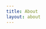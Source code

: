 ```yaml
---
title: About
layout: about
---
```


<center>
    <div style="height: 520px; overflow: hidden">
        <div id="koishifumo" style="height: 600px"></div>
    </div>
</center>

<script type="importmap">
    {
        "imports": {
            "three": "https://unpkg.com/three@0.158.0/build/three.module.js",
            "three/addons/": "https://unpkg.com/three@0.158.0/examples/jsm/"
        }
    }
</script>

<script type="module">

    import * as THREE from 'three';

    import { GLTFLoader } from 'three/addons/loaders/GLTFLoader.js';

    let container, camera, scene, renderer;
    let fumoObject;
    let mouseX = 0, mouseY = 0, scrollX = 0, scrollY = 0;
    let renderRequested = false;
    const distance = 25;
    const maxAnimationCount = 50;
    let animationCount = maxAnimationCount;

    init();

    function init() {
        container = document.getElementById("koishifumo");

        scene = new THREE.Scene();

        // scene.add(new THREE.AmbientLight(0x999999));
        // scene.background = new THREE.Color(0x000000);


        camera = new THREE.PerspectiveCamera(70, container.clientWidth / container.clientHeight, 1, 1000);
        camera.up.set(0, 0, 1);
        camera.position.set(0, -distance, 0);
        camera.lookAt(scene.position);

        // camera.add(new THREE.PointLight(0xffffff, 250));
        scene.add(camera);

        // const grid = new THREE.GridHelper(50, 50, 0xffffff, 0x555555);
        // grid.rotateOnAxis(new THREE.Vector3(1, 0, 0), 90 * (Math.PI / 180));
        // scene.add(grid);

        renderer = new THREE.WebGLRenderer({ antialias: true, alpha: true });
        renderer.setPixelRatio(window.devicePixelRatio);
        renderer.setSize(container.clientWidth, container.clientHeight);
        container.appendChild(renderer.domElement);

        const loader = new GLTFLoader();
        loader.load('./project_koishi_komeiji_fumo.glb', function (gltfobject) {
            fumoObject = gltfobject.scene;

            // rotate and position the gltf object to be in the center of the screen
            fumoObject.rotation.x = Math.PI / 2;
            fumoObject.position.x = 2.5;
            fumoObject.position.z = -10;

            scene.add(fumoObject);
            renderRequested = true;
            render();
        });

        function updateScroll() {
            mouseX -= scrollX - window.scrollX;
            mouseY -= scrollY - window.scrollY;
            scrollX = window.scrollX;
            scrollY = window.scrollY;
        }

        window.addEventListener('resize', function () {
            camera.aspect = container.clientWidth / container.clientHeight;
            camera.updateProjectionMatrix();
            renderer.setSize(container.clientWidth, container.clientHeight);
            updateScroll();
            renderRequested = true;
        });
        window.addEventListener("mousemove", function (e) {
            mouseX = e.pageX;
            mouseY = e.pageY;
            renderRequested = true;
        });
        window.addEventListener("scroll", function (e) {
            updateScroll();
            renderRequested = true;
        });
        window.addEventListener("click", function (e) {
            animationCount = 0;
            renderRequested = true;
        });
    }

    function render() {
        requestAnimationFrame(render);
        if (!renderRequested && animationCount >= maxAnimationCount) return;
        renderRequested = false;
        const centerX = container.getBoundingClientRect().left + container.clientWidth / 2;
        const centerY = container.getBoundingClientRect().top + container.clientHeight / 2
        camera.position.x = (mouseX - window.scrollX - centerX) / -100;
        camera.position.z = (mouseY - window.scrollY - centerY) / 100;
        camera.position.y = -Math.sqrt(distance * distance - camera.position.x * camera.position.x + camera.position.z * camera.position.z);
        camera.lookAt(scene.position);

        ++animationCount;
        fumoObject.scale.y = 1 - (animationCount >= maxAnimationCount ? 0 : 0.5 * Math.sin(animationCount / 5) / animationCount);
        renderer.render(scene, camera);
    }

</script>